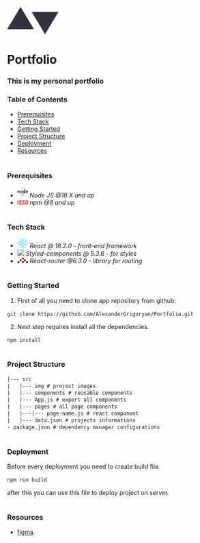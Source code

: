 ![This is header image](/src/img/logo.svg)

# Portfolio

### This is my personal portfolio

### Table of Contents

- [Prerequisites](#Prerequisites)
- [Tech Stack](#Tech-Stack)
- [Getting Started](#Getting-Started)
- [Project Structure](#Project-Structure)
- [Deployment](#Deployment)
- [Resources](#Resources)

#

### Prerequisites

- <img src="readme/nodejs.png" width="25" style="top: 8px" /> _Node JS @18.X and up_
- <img src="readme/npm.png" width="25" style="top: 8px" /> _npm @8 and up_

#

### Tech Stack

- <img src="readme/react.png" width="25" style="top: 8px" /> _React @ 18.2.0 - front-end framework_
- <img src="redme/styled-component.png" width="25" style="top: 8px"/> _Styled-components @ 5.3.6 - for styles_
- <img src="readme/react-router.png" width="25" style="top: 8px" /> _React-router @6.3.0 - library for routing_

#

### Getting Started

1. First of all you need to clone app repository from github:

```
git clone https://github.com/AlexanderGrigoryan/Portfolio.git
```

2. Next step requires install all the dependencies.

```
npm install
```

#

### Project Structure

```
|--- src
|   |--- img # project images
|   |--- components # reusable components
|   |--- App.js # export all components
|   |--- pages # all page components
|   |---|--- page-name.js # react component
|   |--- data.json # projects informations
- package.json # dependency manager configurations
```

#

### Deployment

Before every deployment you need to create build file.

```
npm run build
```

after this you can use this file to deploy project on server.

#

### Resources

- [figma](https://www.figma.com/file/nyDxzVIKpZ6RoHP3H13dCu/minimalist-portfolio-website?node-id=0%3A1&t=paNxZN5Uf9y6XehT-0).
